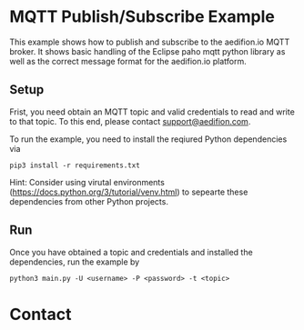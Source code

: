 # MQTT Publish/Subscribe Example

This example shows how to publish and subscribe to the aedifion.io MQTT broker.
It shows basic handling of the Eclipse paho mqtt python library as well as the correct message format for the aedifion.io platform.

## Setup

Frist, you need obtain an MQTT topic and valid credentials to read and write to that topic.
To this end, please contact support@aedifion.com.

To run the example, you need to install the reqiured Python dependencies via

	pip3 install -r requirements.txt

Hint: Consider using virutal environments (https://docs.python.org/3/tutorial/venv.html) to sepearte these dependencies from other Python projects.

## Run

Once you have obtained a topic and credentials and installed the dependencies, run the example by

	python3 main.py -U <username> -P <password> -t <topic>

# Contact

